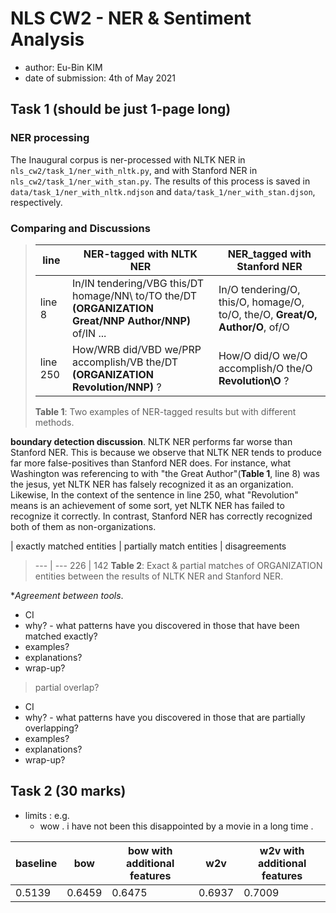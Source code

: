 # NLS CW2 - NER & Sentiment Analysis
- author: Eu-Bin KIM
- date of submission: 4th of May 2021

## Task 1 (should be just 1-page long)
### NER processing

The Inaugural corpus is ner-processed with NLTK NER in `nls_cw2/task_1/ner_with_nltk.py`, and with Stanford NER in
`nls_cw2/task_1/ner_with_stan.py`. The results of this process is saved in `data/task_1/ner_with_nltk.ndjson` and 
`data/task_1/ner_with_stan.djson`, respectively. 

### Comparing and Discussions

>line | NER-tagged with NLTK NER |  NER_tagged with Stanford NER
> --- | --- | --- 
> line 8 | In/IN tendering/VBG this/DT homage/NN\ to/TO the/DT **(ORGANIZATION Great/NNP Author/NNP)** of/IN ... | In/O  tendering/O, this/O, homage/O, to/O, the/O, **Great/O, Author/O**, of/O
> line 250 | How/WRB  did/VBD we/PRP accomplish/VB  the/DT **(ORGANIZATION Revolution/NNP)** ? | How/O  did/O we/O accomplish/O  the/O **Revolution\O** ?
> **Table 1**: Two examples of NER-tagged results but with different methods. 

**boundary detection discussion**. NLTK NER performs far worse than Stanford NER.
This is because we observe that NLTK NER tends to produce far more false-positives than Stanford NER does.
For instance, what Washington was referencing to with "the Great Author"(**Table 1**, line 8) was the jesus,
yet NLTK NER has falsely recognized it as an organization. Likewise, In the context of the sentence in line 250, what 
"Revolution" means is an achievement of some sort, yet NLTK NER has failed to recognize it correctly. In contrast,
Stanford NER has correctly recognized both of them as non-organizations.

| exactly matched entities | partially match entities | disagreements
> --- | ---
> 226 | 142
> **Table 2**: Exact & partial matches of ORGANIZATION entities between the results of NLTK NER and Stanford NER.


**Agreement between tools*.
- CI
- why? - what patterns have you discovered in those that have been matched exactly?
- examples?
- explanations?
- wrap-up?


> partial overlap?
- CI
- why? - what patterns have you discovered in those that are partially overlapping?
- examples?
- explanations?
- wrap-up?


## Task 2 (30 marks)





- limits : e.g. 
  - wow . i have not been this disappointed by a movie in a long time . 


baseline | bow | bow with additional features | w2v | w2v with additional features
--- | --- | --- | --- | --- 
0.5139 | 0.6459 | 0.6475 | 0.6937 | 0.7009
